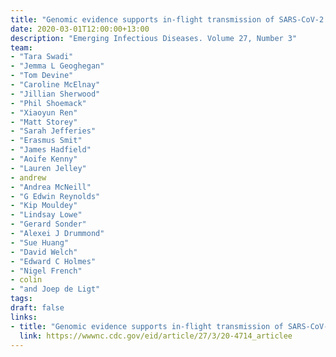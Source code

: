 ```yaml
---
title: "Genomic evidence supports in-flight transmission of SARS-CoV-2 despite pre-departure testing"
date: 2020-03-01T12:00:00+13:00
description: "Emerging Infectious Diseases. Volume 27, Number 3"
team:
- "Tara Swadi"
- "Jemma L Geoghegan"
- "Tom Devine"
- "Caroline McElnay"
- "Jillian Sherwood"
- "Phil Shoemack"
- "Xiaoyun Ren"
- "Matt Storey"
- "Sarah Jefferies"
- "Erasmus Smit"
- "James Hadfield"
- "Aoife Kenny"
- "Lauren Jelley"
- andrew
- "Andrea McNeill"
- "G Edwin Reynolds"
- "Kip Mouldey"
- "Lindsay Lowe"
- "Gerard Sonder"
- "Alexei J Drummond"
- "Sue Huang"
- "David Welch"
- "Edward C Holmes"
- "Nigel French"
- colin
- "and Joep de Ligt"
tags:
draft: false
links:
- title: "Genomic evidence supports in-flight transmission of SARS-CoV-2 despite pre-departure testing"
  link: https://wwwnc.cdc.gov/eid/article/27/3/20-4714_articlee
---
```

